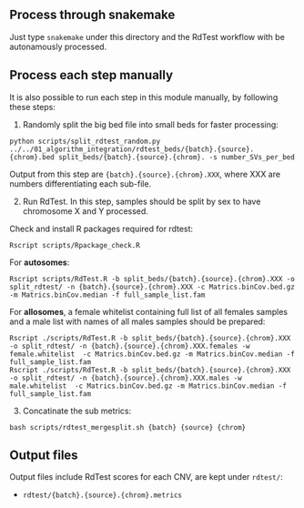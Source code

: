 ## Process through snakemake
Just type `snakemake` under this directory and the RdTest workflow with be autonamously processed.

## Process each step manually
It is also possible to run each step in this module manually, by following these steps:

1. Randomly split the big bed file into small beds for faster processing:
```
python scripts/split_rdtest_random.py ../../01_algorithm_integration/rdtest_beds/{batch}.{source}.{chrom}.bed split_beds/{batch}.{source}.{chrom}. -s number_SVs_per_bed
```
Output from this step are `{batch}.{source}.{chrom}.XXX`, where XXX are numbers differentiating each sub-file.

2. Run RdTest. In this step, samples should be split by sex to have chromosome X and Y processed. 

Check and install R packages required for rdtest:
```
Rscript scripts/Rpackage_check.R
``` 

For **autosomes**:

```
Rscript scripts/RdTest.R -b split_beds/{batch}.{source}.{chrom}.XXX -o split_rdtest/ -n {batch}.{source}.{chrom}.XXX -c Matrics.binCov.bed.gz -m Matrics.binCov.median -f full_sample_list.fam
```

For **allosomes**, a female whitelist containing full list of all females samples and a male list with names of all males samples should be prepared:
```
Rscript ./scripts/RdTest.R -b split_beds/{batch}.{source}.{chrom}.XXX -o split_rdtest/ -n {batch}.{source}.{chrom}.XXX.females -w female.whitelist  -c Matrics.binCov.bed.gz -m Matrics.binCov.median -f full_sample_list.fam
Rscript ./scripts/RdTest.R -b split_beds/{batch}.{source}.{chrom}.XXX -o split_rdtest/ -n {batch}.{source}.{chrom}.XXX.males -w male.whitelist  -c Matrics.binCov.bed.gz -m Matrics.binCov.median -f full_sample_list.fam
```

3. Concatinate the sub metrics:
```
bash scripts/rdtest_mergesplit.sh {batch} {source} {chrom}
```


## Output files
Output files include RdTest scores for each CNV, are kept under `rdtest/`:
* `rdtest/{batch}.{source}.{chrom}.metrics`

